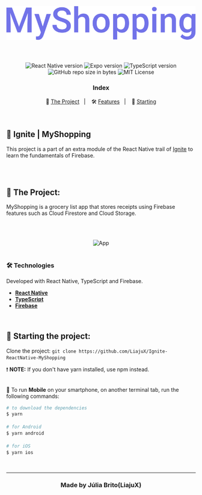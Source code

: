 <br>
<h1 align="center">
  <img src="https://github.com/LiajuX/Ignite-ReactNative-MyShopping/blob/main/src/assets/logo.svg" alt="MyShopping" width="550px">
<br>
<br>

</h1>


<p align="center">  
  <img alt="React Native version" src="https://img.shields.io/badge/React_Native-v0.64.2-60dafb?style=flat&logoColor=60dafb&logo=react">
  
  <img alt="Expo version" src="https://img.shields.io/badge/Expo-v43.0.0-blue?style=flat&logo=expo">

  <img alt="TypeScript version" src="https://img.shields.io/badge/TypeScript-v4.3.5-007acc?style=flat&logoColor=007acc&logo=typescript">

  <br>
  
  <img alt="GitHub repo size in bytes" src="https://img.shields.io/github/repo-size/LiajuX/Ignite-ReactNative-MyShopping?color=green">
    
  <img alt="MIT License" src="https://img.shields.io/github/license/LiajuX/Ignite-ReactNative-MyShopping">
</p>

<h3 align="center">
  Index
</h3>

<p align="center">
  🛒 <a href="#%EF%B8%8F-the-project">The Project</a>&nbsp;&nbsp;&nbsp;|&nbsp;&nbsp;&nbsp;
  🛠 <a href="#-technologies">Features</a>&nbsp;&nbsp;&nbsp;|&nbsp;&nbsp;&nbsp;
  🏁 <a href="#-starting-the-project">Starting</a>
</p>

<br>

## 🚀 Ignite | MyShopping
This project is a part of an extra module of the React Native trail of [Ignite](https://rocketseat.com.br/ignite) to learn the fundamentals of Firebase.

<br>

<br> 

## 🛒  The Project:

MyShopping is a grocery list app that stores receipts using Firebase features such as Cloud Firestore and Cloud Storage.

<br><br>

<div align="center">
  <img src="https://user-images.githubusercontent.com/53796370/152699777-f707f1c5-49ff-4e0b-9a86-d7bc4417db03.gif" alt="App" width="280px">
</div>
<br>

### 🛠 Technologies
Developed with React Native, TypeScript and Firebase.

- **[React Native](https://reactnative.dev/)**
- **[TypeScript](https://www.typescriptlang.org/)**
- **[Firebase](https://firebase.google.com/)**
<br>

## 🏁 Starting the project:

Clone the project: `git clone https://github.com/LiajuX/Ignite-ReactNative-MyShopping`

❗ **NOTE:** If you don't have yarn installed, use npm instead.
<br>
<br>


📱 To run **Mobile** on your smartphone, on another terminal tab, run the following commands:

````zsh
# to download the dependencies
$ yarn

# for Android
$ yarn android

# for iOS
$ yarn ios
````

<br>

---

<h3 align="center" >
  Made by Júlia Brito(LiajuX)
</h3>
